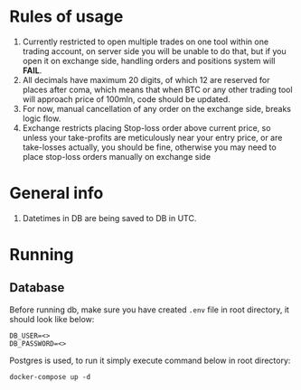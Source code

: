 # Rules of usage
1. Currently restricted to open multiple trades on one tool within one trading account, on server side you will be unable to do that, 
   but if you open it on exchange side, handling orders and positions system will **FAIL**.
2. All decimals have maximum 20 digits, of which 12 are reserved for places after coma, which means that when BTC or any
   other trading tool will approach price of 100mln, code should be updated.
3. For now, manual cancellation of any order on the exchange side, breaks logic flow.
4. Exchange restricts placing Stop-loss order above current price, so unless your take-profits are meticulously near your entry price, or are take-losses actually, you should be fine,
   otherwise you may need to place stop-loss orders manually on exchange side 

# General info
1. Datetimes in DB are being saved to DB in UTC.

# Running
## Database

Before running db, make sure you have created ```.env``` file in root directory, it should look like below:

```
DB_USER=<>
DB_PASSWORD=<>
```

Postgres is used, to run it simply execute command below in root directory:

```
docker-compose up -d
```
